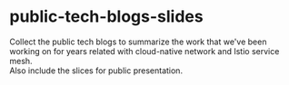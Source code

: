 # public-tech-blogs-slides
Collect the public tech blogs to summarize the work that we've been working on for years related with cloud-native network and Istio service mesh. 
<br>Also include the slices for public presentation.
